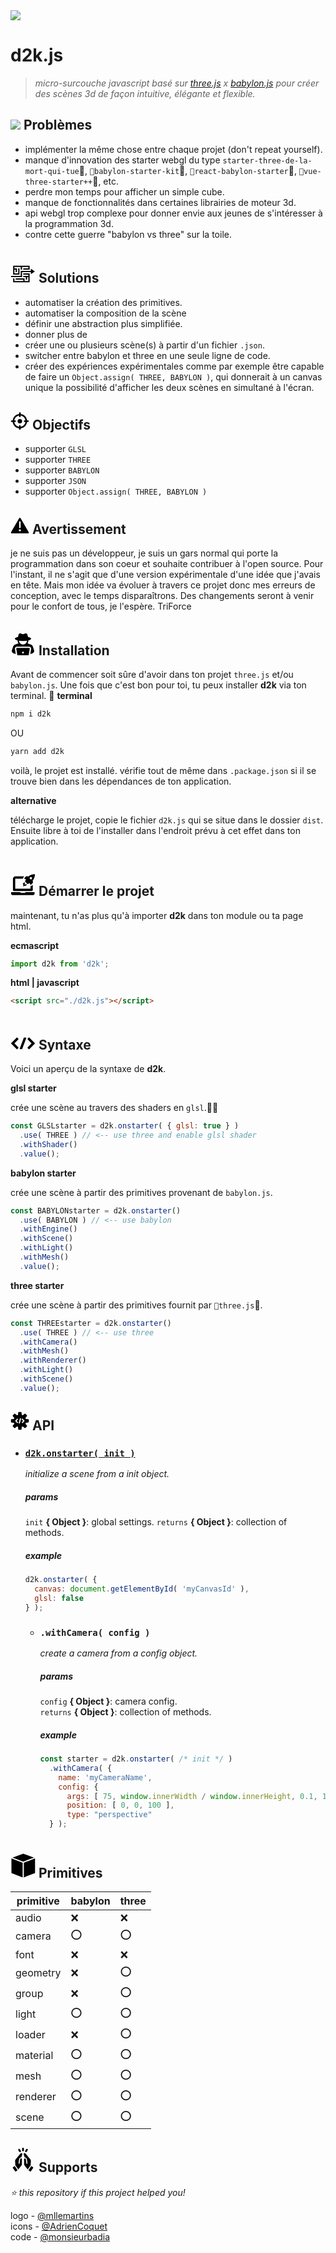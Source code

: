 <img src="../images/d2k-logo-standard.png"/>

# d2k.js <!-- [![NPM Package][npm]][npm-url] [![Build Size][build-size]][build-size-url] [![NPM Downloads][npm-downloads]][npmtrends-url] [![Dev Dependencies][dev-dependencies]][dev-dependencies-url]  -->

> *micro-surcouche javascript basé sur [three.js](https://threejs.org) x [babylon.js](https://www.babylonjs.com) pour créer des scènes 3d de façon intuitive, élégante et flexible.*

## <img src="./icons/icon-problem.svg"/> Problèmes

- implémenter la même chose entre chaque projet (don't repeat yourself).
- manque d'innovation des starter webgl du type `starter-three-de-la-mort-qui-tue`, `babylon-starter-kit`, `react-babylon-starter`, `vue-three-starter++`, etc.
- perdre mon temps pour afficher un simple cube.
- manque de fonctionnalités dans certaines librairies de moteur 3d.
- api webgl trop complexe pour donner envie aux jeunes de s'intéresser à la programmation 3d.
- contre cette guerre "babylon vs three" sur la toile.

## <svg xmlns="http://www.w3.org/2000/svg" width="40" x="0px" y="0px" viewBox="0 -15 100 100"><polygon points="35.9,27.2 30.9,27.2 30.9,47.5 15.7,47.5 15.7,32.3 20.7,32.3 20.7,42.4 25.8,42.4 25.8,27.2 15.7,27.2 15.7,22.1 41,22.1 41,32.3 46.1,32.3 46.1,22.1 71.4,22.1 71.4,27.2 51.1,27.2 51.1,32.3 76.5,32.3 76.5,17.1 10.6,17.1 10.6,52.5 35.9,52.5"/><polygon points="51.1,52.5 71.4,52.5 71.4,57.6 51.1,57.6 51.1,62.7 61.3,62.7 61.3,72.8 66.3,72.8 66.3,62.7 71.4,62.7 71.4,77.9 56.2,77.9 56.2,67.7 20.7,67.7 20.7,72.8 51.1,72.8 51.1,77.9 15.7,77.9 15.7,67.7 10.6,67.7 10.6,82.9 76.5,82.9 76.5,47.5 51.1,47.5"/><polygon points="97.5,39.9 81.5,28.9 81.5,37.4 41,37.4 41,57.6 2.5,57.6 2.5,62.7 46.1,62.7 46.1,42.4 81.5,42.4 81.5,50.9"/></svg> Solutions

- automatiser la création des primitives.
- automatiser la composition de la scène
- définir une abstraction plus simplifiée.
- donner plus de
- créer une ou plusieurs scène(s) à partir d'un fichier `.json`.
- switcher entre babylon et three en une seule ligne de code.
- créer des expériences expérimentales comme par exemple être capable de faire un `Object.assign( THREE, BABYLON )`, qui donnerait à un canvas unique la possibilité d'afficher les deux scènes en simultané à l'écran.

## <svg xmlns="http://www.w3.org/2000/svg" version="1.1" x="0px" y="0px" width="30" viewBox="0 -5 100 100"><circle cx="50" cy="50" r="12"/><path d="M93.3,45.8h-4.9c-2-17.9-16.2-32.2-34.1-34.1V6.7c0-2.3-1.9-4.2-4.2-4.2c-2.3,0-4.2,1.9-4.2,4.2v4.9 c-17.9,2-32.2,16.2-34.1,34.1H6.7c-2.3,0-4.2,1.9-4.2,4.2c0,2.3,1.9,4.2,4.2,4.2h4.9c2,17.9,16.2,32.2,34.1,34.1v4.9 c0,2.3,1.9,4.2,4.2,4.2c2.3,0,4.2-1.9,4.2-4.2v-4.9c17.9-2,32.2-16.2,34.1-34.1h4.9c2.3,0,4.2-1.9,4.2-4.2 C97.5,47.7,95.6,45.8,93.3,45.8z M54.2,79.8v-4.3c0-2.3-1.9-4.2-4.2-4.2c-2.3,0-4.2,1.9-4.2,4.2v4.3 c-13.2-1.9-23.7-12.3-25.6-25.6h4.3c2.3,0,4.2-1.9,4.2-4.2c0-2.3-1.9-4.2-4.2-4.2h-4.3c1.9-13.2,12.3-23.7,25.6-25.6v4.3 c0,2.3,1.9,4.2,4.2,4.2c2.3,0,4.2-1.9,4.2-4.2v-4.3c13.2,1.9,23.7,12.3,25.6,25.6h-4.3c-2.3,0-4.2,1.9-4.2,4.2 c0,2.3,1.9,4.2,4.2,4.2h4.3C77.9,67.5,67.5,77.9,54.2,79.8z"/></svg> Objectifs

- supporter `GLSL`
- supporter `THREE`
- supporter `BABYLON` 
- supporter `JSON`
- supporter `Object.assign( THREE, BABYLON )`

## <svg xmlns="http://www.w3.org/2000/svg" version="1.1" x="0px" y="0px" width="30" viewBox="0 -5 100 100"><path d="M96.9,85L53.8,10.6c-1.7-2.9-5.8-2.9-7.5,0L3.1,85c-1.7,2.9,0.4,6.5,3.8,6.5h86.3C96.5,91.6,98.6,87.9,96.9,85z M46,31.3 c0-2.2,1.8-4,4-4s4,1.8,4,4v28.5c0,2.2-1.8,4-4,4s-4-1.8-4-4V31.3z M50,81.2c-3.2,0-5.8-2.6-5.8-5.8c0-3.2,2.6-5.8,5.8-5.8 s5.8,2.6,5.8,5.8C55.8,78.6,53.2,81.2,50,81.2z"/></svg> Avertissement

je ne suis pas un développeur, je suis un gars normal qui porte la programmation dans son coeur et souhaite contribuer à l'open source. Pour l'instant, il ne s'agit que d'une version expérimentale d'une idée que j'avais en tête. Mais mon idée va évoluer à travers ce projet donc mes erreurs de conception, avec le temps disparaîtrons. Des changements seront à venir pour le confort de tous, je l'espère. TriForce

## <svg xmlns="http://www.w3.org/2000/svg" x="0px" y="0px" width="40" viewBox="0 -10 100 100"><path d="M94.3,69.4l-4.7-14c-1.4-4.2-4.7-7.4-8.9-8.8l-12.5-4c2.1-3.3,3.4-7.3,3.4-11.5c0-0.1,0-0.1,0-0.2 c6.8-1.7,11.1-4.1,11.1-6.9c0-2.9-5-5.5-12.7-7.2l-2.5-9.9c-0.8-3.3-4.3-5.2-7.4-4.1l-8.3,2.7c-1.2,0.4-2.5,0.4-3.6,0l-8.3-2.7 c-3.2-1.1-6.6,0.9-7.4,4.1L30,16.8c-7.7,1.7-12.7,4.3-12.7,7.2c0,2.7,4.3,5.2,11.1,6.9c0,0.1,0,0.1,0,0.2c0,4.3,1.3,8.2,3.4,11.5 l-12.5,4c-4.2,1.4-7.5,4.6-8.9,8.8l-4.7,14c-2,5.9,1.5,12.3,7.7,13.6l7.7,1.7l-3.3-19.4c-0.4-2.5,0.3-5,1.9-6.9 c1.6-1.9,4-3,6.5-3h47.9c2.5,0,4.9,1.1,6.5,3c1.6,1.9,2.3,4.4,1.9,6.9L79,84.8l7.7-1.7C92.8,81.7,96.3,75.3,94.3,69.4z M50,47.1 c-8.6,0-15.6-6.7-16-15.1c4.7,0.8,10.2,1.2,16,1.2c5.8,0,11.3-0.4,16-1.2C65.6,40.4,58.6,47.1,50,47.1z"/><path d="M73.9,60.9H26.1c-1.9,0-3.3,1.7-3,3.5L28.2,95c0.2,1.5,1.5,2.5,3,2.5h37.6c1.5,0,2.7-1.1,3-2.5l5.1-30.5 C77.2,62.6,75.8,60.9,73.9,60.9z M50,82.9c-2.1,0-3.7-1.7-3.7-3.7c0-2.1,1.7-3.7,3.7-3.7c2.1,0,3.7,1.7,3.7,3.7 C53.7,81.3,52.1,82.9,50,82.9z"/></svg> Installation

Avant de commencer soit sûre d'avoir dans ton projet `three.js` et/ou `babylon.js`. Une fois que c'est bon pour toi, tu peux installer **d2k** via ton terminal.

**terminal**

```sh
npm i d2k
```

OU

```sh
yarn add d2k
```

voilà, le projet est installé. vérifie tout de même dans `.package.json` si il se trouve bien dans les dépendances de ton application.

**alternative**

télécharge le projet, copie le fichier `d2k.js` qui se situe dans le dossier `dist`. Ensuite libre à toi de l'installer dans l'endroit prévu à cet effet dans ton application.

## <svg xmlns="http://www.w3.org/2000/svg" width="40" version="1.1" x="0px" y="0px" viewBox="0 -30 100 125" x="0" y="0"><path d="M95.7,79.9H59.4c-0.2,0-0.4,0.2-0.4,0.4v1.4c0,0.9-0.7,1.6-1.6,1.6H41.6c-0.9,0-1.7-0.8-1.7-1.7v-1.4 c0-0.2-0.2-0.4-0.4-0.4H3.1c-0.3,0-0.6,0.3-0.6,0.6v6c0,2.9,2.3,5.2,5.2,5.2h83.4c2.9,0,5.2-2.3,5.2-5.2v-6 C96.3,80.2,96,79.9,95.7,79.9z"/><path d="M14.3,75.6h70.2c2.5,0,4.6-2,4.6-4.6V50.4l-4.4,3.8c-1.2,1-2.7,1.5-4.2,1.5c-0.2,0-0.3,0-0.5,0v10.7H18.9V27.1 c0-0.5,0.4-0.9,0.9-0.9h30.3c-0.2-1.8,0.3-3.7,1.5-5.1l3.4-4H19.8c-5.5,0-10,4.5-10,10V71C9.7,73.5,11.8,75.6,14.3,75.6z"/><path d="M56.1,26.8l6,2.2c-1.7,2.7-2.8,5.1-3.5,6.6c-0.5,1.1-0.3,2.3,0.6,3.1l8,8c0.8,0.8,2.1,1,3.1,0.6c1.5-0.7,3.8-1.8,6.6-3.5 l2.2,6c0.4,1,1.6,1.3,2.4,0.6l5.6-4.8c2.4-2.1,3.3-5.4,2.2-8.5l-1-2.7c7.6-8.6,9.5-20.9,9.3-24.6c0-0.4-0.2-0.8-0.4-1 c-0.3-0.3-0.6-0.4-1-0.4C92.3,8.1,80,10,71.4,17.6l-2.7-1c-3-1.1-6.4-0.2-8.5,2.2l-4.8,5.6C54.8,25.2,55.1,26.4,56.1,26.8z M78.2,20.9c1.8-1.8,4.8-1.8,6.6,0c1.8,1.8,1.8,4.8,0,6.6c-1.8,1.8-4.8,1.8-6.6,0C76.4,25.7,76.4,22.8,78.2,20.9z"/><path d="M50.9,56.2c0.1,0.8,1,1.1,1.6,0.6c1.9-1.5,4.4-1.7,7-2.2c1.9-0.4,5-2.1,5.7-4.9c-0.2-0.2-0.4-0.3-0.6-0.5l-1.9-1.9 c-0.5,0.8-1.5,1.3-2.1,1.4c-1.1,0.2-2.2,0.3-3,1c-0.3,0.2-0.6,0.1-0.7-0.3c-0.2-1,0.1-2,0.5-2.7c-0.2,0-0.4,0-0.5,0.1 c-0.4,0.2-0.7-0.1-0.6-0.5c0.3-1.1,1-2.6,2.2-3.3l-1.9-1.9c-0.1-0.1-0.2-0.2-0.3-0.4c-3.7,0.8-6.1,5.2-6.9,8.2 c-0.2,0.9,0.7,1.5,1.5,1.1c0.4-0.2,0.8-0.3,1.3-0.3C51.2,51.4,50.5,53.9,50.9,56.2z"/></svg> Démarrer le projet

maintenant, tu n'as plus qu'à importer **d2k** dans ton module ou ta page html.

**ecmascript**

```js
import d2k from 'd2k';
```

**html | javascript**

```html
<script src="./d2k.js"></script>
```

## <svg xmlns="http://www.w3.org/2000/svg" x="0px" y="0px" width="40" viewBox="0 -25 100 100"><path d="M62.9,29.2L47,71.9c-0.2,0.6-0.8,1-1.5,1h-7c-1.1,0-1.9-1.1-1.5-2.2L53,28.1c0.2-0.6,0.8-1,1.5-1h7 C62.6,27.1,63.3,28.2,62.9,29.2z"/><path d="M24.8,73L3,51.1c-0.6-0.6-0.6-1.7,0-2.3L24.8,27c0.6-0.6,1.6-0.6,2.3,0l4.6,4.6c0.6,0.6,0.6,1.6,0,2.3L15.6,50l16.1,16.1 c0.6,0.6,0.6,1.6,0,2.3L27.1,73C26.5,73.6,25.5,73.6,24.8,73z"/><path d="M72.9,73l-4.6-4.6c-0.6-0.6-0.6-1.6,0-2.3L84.4,50L68.3,33.9c-0.6-0.6-0.6-1.6,0-2.3l4.6-4.6c0.6-0.6,1.6-0.6,2.3,0 L97,48.9c0.6,0.6,0.6,1.7,0,2.3L75.2,73C74.5,73.6,73.5,73.6,72.9,73z"/></svg> Syntaxe

Voici un aperçu de la syntaxe de **d2k**.

**glsl starter**

crée une scène au travers des shaders en `glsl`.

```js
const GLSLstarter = d2k.onstarter( { glsl: true } )
  .use( THREE ) // <-- use three and enable glsl shader
  .withShader()
  .value();
```

**babylon starter**

crée une scène à partir des primitives provenant de `babylon.js`.

```js
const BABYLONstarter = d2k.onstarter()
  .use( BABYLON ) // <-- use babylon
  .withEngine()
  .withScene()
  .withLight()
  .withMesh()
  .value();
```

**three starter**

crée une scène à partir des primitives fournit par `three.js`.
```js
const THREEstarter = d2k.onstarter()
  .use( THREE ) // <-- use three
  .withCamera()
  .withMesh()
  .withRenderer()
  .withLight()
  .withScene()
  .value();
```

## <svg xmlns="http://www.w3.org/2000/svg" x="0px" y="0px" width="30" viewBox="0 0 100 100"><path d="M94.2,41.2L82.3,40c-0.4,0-0.8-0.3-0.9-0.7c-0.5-1.3-1-2.6-1.6-3.9c-0.2-0.4-0.1-0.8,0.1-1.2l7.5-9.2 c1.2-1.5,1.1-3.6-0.3-5L80,12.8c-1.3-1.3-3.5-1.5-5-0.3l-9.2,7.5c-0.3,0.3-0.8,0.3-1.2,0.1c-1.3-0.6-2.5-1.2-3.9-1.6 c-0.4-0.1-0.7-0.5-0.7-0.9L58.8,5.8c-0.2-1.9-1.8-3.3-3.7-3.3H44.9c-1.9,0-3.5,1.4-3.7,3.3L40,17.7c0,0.4-0.3,0.8-0.7,0.9 c-1.3,0.5-2.6,1-3.9,1.6c-0.4,0.2-0.8,0.1-1.2-0.1L25,12.6c-1.5-1.2-3.6-1.1-5,0.3L12.8,20c-1.3,1.3-1.5,3.5-0.3,5l7.5,9.2 c0.3,0.3,0.3,0.8,0.1,1.2c-0.6,1.3-1.2,2.5-1.6,3.9c-0.1,0.4-0.5,0.7-0.9,0.7L5.8,41.2c-1.9,0.2-3.3,1.8-3.3,3.7v10.2 c0,1.9,1.4,3.5,3.3,3.7L17.7,60c0.4,0,0.8,0.3,0.9,0.7c0.5,1.3,1,2.6,1.6,3.9c0.2,0.4,0.1,0.8-0.1,1.2L12.6,75 c-1.2,1.5-1.1,3.6,0.3,5l7.2,7.2c1.3,1.3,3.5,1.5,5,0.3l9.2-7.5c0.3-0.3,0.8-0.3,1.2-0.1c1.3,0.6,2.5,1.2,3.9,1.6 c0.4,0.1,0.7,0.5,0.7,0.9l1.2,11.8c0.2,1.9,1.8,3.3,3.7,3.3h10.2c1.9,0,3.5-1.4,3.7-3.3L60,82.3c0-0.4,0.3-0.8,0.7-0.9 c1.3-0.5,2.6-1,3.9-1.6c0.4-0.2,0.8-0.1,1.2,0.1l9.2,7.5c1.5,1.2,3.6,1.1,5-0.3l7.2-7.2c1.3-1.3,1.5-3.5,0.3-5l-7.5-9.2 c-0.3-0.3-0.3-0.8-0.1-1.2c0.6-1.3,1.2-2.5,1.6-3.9c0.1-0.4,0.5-0.7,0.9-0.7l11.8-1.2c1.9-0.2,3.3-1.8,3.3-3.7V44.9 C97.5,43,96.1,41.4,94.2,41.2z M39.8,57.6c0.6,0.6,0.5,1.5-0.1,2.1l-2.2,2.1c-0.3,0.3-0.6,0.4-1,0.4c0,0,0,0,0,0 c-0.4,0-0.8-0.2-1-0.5L25.3,51c-0.5-0.6-0.5-1.5,0-2l10.1-10.7c0.3-0.3,0.6-0.5,1-0.5c0,0,0,0,0,0c0.4,0,0.7,0.1,1,0.4l2.2,2.1 c0.6,0.6,0.6,1.5,0.1,2.1L32.6,50L39.8,57.6z M56,38.8l-6.1,24c-0.1,0.4-0.3,0.7-0.7,0.9c-0.2,0.1-0.5,0.2-0.8,0.2 c-0.1,0-0.2,0-0.4,0l-3-0.8c-0.4-0.1-0.7-0.3-0.9-0.7C44,62,43.9,61.6,44,61.2l6.1-24c0.1-0.4,0.3-0.7,0.7-0.9s0.8-0.3,1.1-0.2 l3,0.8C55.7,37.1,56.2,38,56,38.8z M74.7,51L64.6,61.7c-0.3,0.3-0.6,0.5-1,0.5c0,0,0,0,0,0c-0.4,0-0.7-0.1-1-0.4l-2.2-2.1 c-0.3-0.3-0.5-0.6-0.5-1c0-0.4,0.1-0.8,0.4-1.1l7.1-7.6l-7.1-7.6c-0.3-0.3-0.4-0.7-0.4-1.1c0-0.4,0.2-0.8,0.5-1l2.2-2.1 c0.6-0.6,1.5-0.5,2.1,0.1L74.7,49C75.3,49.5,75.3,50.4,74.7,51z"/></svg> API

- ### <a name="onstarter"></a>[`d2k.onstarter( init )`](https://github.com/monsieurbadia/d2k.js/blob/master/src/starter/starter.js)

  *initialize a scene from a init object.*

  ##### params

  `init` **{ Object }**: global settings.
  `returns` **{ Object }**: collection of methods. 

  ##### example

  ```js
  d2k.onstarter( {
    canvas: document.getElementById( 'myCanvasId' ),
    glsl: false
  } );
  ```

  - ### `.withCamera( config )`

    *create a camera from a config object.*

    ##### params

    `config` **{ Object }**: camera config.  
    `returns` **{ Object }**: collection of methods. 

    ##### example

    ```js
    const starter = d2k.onstarter( /* init */ )
      .withCamera( {
        name: 'myCameraName',
        config: {
          args: [ 75, window.innerWidth / window.innerHeight, 0.1, 1000 ],
          position: [ 0, 0, 100 ],
          type: "perspective"
      } );
    ```

## <svg version="1.1" x="0px" y="0px" width="40" viewBox="-950 930 100 120"><g><polygon points="-896.6,989.8 -896.6,1048.5 -851.8,1031.2 -851.8,972.6"/><polygon points="-946.2,1031.2 -901.4,1048.5 -901.4,989.8 -946.2,972.6"/><polygon points="-899,953.5 -941.8,969.2 -899,985.6 -856.2,969.2"/></g></svg> Primitives

primitive         | babylon | three    |
------------------|---------|----------|
audio             | ❌      | ❌       |
camera            | ⭕      | ⭕       |
font              | ❌      | ❌       |
geometry          | ❌      | ⭕       |
group             | ❌      | ⭕       |
light             | ⭕      | ⭕       |
loader            | ❌      | ⭕       |
material          | ⭕      | ⭕       |
mesh              | ⭕      | ⭕       |
renderer          | ⭕      | ⭕       |
scene             | ⭕      | ⭕       |

## <svg x="0px" y="0px" width="40" viewBox="0 0 100 100"><path d="M5273.1,2400.1v-2c0-2.8-5-4-9.7-4s-9.7,1.3-9.7,4v2c0,1.8,0.7,3.6,2,4.9l5,4.9c0.3,0.3,0.4,0.6,0.4,1v6.4 c0,0.4,0.2,0.7,0.6,0.8l2.9,0.9c0.5,0.1,1-0.2,1-0.8v-7.2c0-0.4,0.2-0.7,0.4-1l5.1-5C5272.4,2403.7,5273.1,2401.9,5273.1,2400.1z M5263.4,2400c-4.8,0-7.4-1.3-7.5-1.8v0c0.1-0.5,2.7-1.8,7.5-1.8c4.8,0,7.3,1.3,7.5,1.8C5270.7,2398.7,5268.2,2400,5263.4,2400z"/><path d="M5268.4,2410.3c-0.6,0-1,0.4-1,1c0,0.6,0.4,1,1,1h4.3c0.6,0,1-0.4,1-1c0-0.6-0.4-1-1-1H5268.4z"/><path d="M5272.7,2413.7h-4.3c-0.6,0-1,0.4-1,1c0,0.6,0.4,1,1,1h4.3c0.6,0,1-0.4,1-1C5273.7,2414.1,5273.3,2413.7,5272.7,2413.7z"/><path d="M5272.7,2417h-4.3c-0.6,0-1,0.4-1,1c0,0.6,0.4,1,1,1h4.3c0.6,0,1-0.4,1-1C5273.7,2417.5,5273.3,2417,5272.7,2417z"/><path d="M53.7,13.1V6.2c0-2.1-1.7-3.7-3.7-3.7c-2.1,0-3.7,1.7-3.7,3.7v6.9c0,2.1,1.7,3.7,3.7,3.7C52.1,16.9,53.7,15.2,53.7,13.1z"/><path d="M34.7,18.2c0.7,1.2,1.9,1.9,3.2,1.9c0.7,0,1.3-0.2,1.9-0.5c1.8-1,2.4-3.3,1.4-5.1l-3.4-6c-1-1.8-3.3-2.4-5.1-1.4 c-0.9,0.5-1.5,1.3-1.7,2.3c-0.3,1-0.1,2,0.4,2.8L34.7,18.2z"/><path d="M60.2,19.6c0.6,0.3,1.2,0.5,1.9,0.5c1.3,0,2.6-0.7,3.2-1.9l3.4-6c0.5-0.9,0.6-1.9,0.4-2.8c-0.3-1-0.9-1.8-1.7-2.3 c-1.8-1-4.1-0.4-5.1,1.4l-3.4,6C57.8,16.2,58.4,18.5,60.2,19.6z"/><path d="M9.7,80.9c-0.8,0.5-1,1.6-0.4,2.4l9.4,13.5c0.5,0.8,1.6,1,2.4,0.4l7.2-5L16.9,75.9L9.7,80.9z"/><path d="M43.4,23.8c-1.1,0-2.2,0.5-2.9,1.4l-19.4,23c-1.8,2.2-2.8,5-2.6,7.8l0.9,16.3l11.9,17.1l12.2-15.6 c1.3-1.7,2.1-3.8,2.1-5.9l0.1-19.3c0-0.9-0.4-1.8-1-2.4c-0.7-0.6-1.5-1-2.4-1c-1.6,0-2.9,1.1-3.3,2.6l-0.2,0.8 c-1,4.1-1.7,8.4-2.1,12.6l-0.3,3.7c-0.1,1.1-1.1,2-2.2,1.9c-1.1-0.1-2-1.1-1.9-2.2l0.3-3.7c0.3-4.5,1.1-9,2.2-13.3l0.2-0.8 c0.8-3.3,3.8-5.6,7.2-5.7c0.3,0,0.6,0,0.9,0l4.2-11.9c0.5-1.4,0.2-3-0.9-4.1C45.6,24.2,44.6,23.8,43.4,23.8z"/><path d="M90.3,80.9l-7.2-5L71.8,92.2l7.2,5c0.8,0.5,1.8,0.3,2.4-0.4l9.4-13.5C91.3,82.5,91.1,81.4,90.3,80.9z"/><path d="M81.5,56.1c0.2-2.9-0.8-5.6-2.6-7.8l-19.4-23c-0.7-0.9-1.8-1.4-2.9-1.4c-1.1,0-2.2,0.4-3,1.2c-1.1,1.1-1.4,2.7-0.9,4.1 l4.2,11.9c0.3,0,0.6,0,0.9,0c3.4,0,6.4,2.4,7.2,5.7l0.2,0.8c1.1,4.4,1.8,8.8,2.2,13.3l0.3,3.7c0.1,1.1-0.8,2.1-1.9,2.2 c-1.1,0.1-2.1-0.8-2.2-1.9l-0.3-3.7c-0.3-4.2-1-8.5-2.1-12.6L61,47.7c-0.4-1.5-1.7-2.6-3.3-2.6c-0.9,0-1.8,0.3-2.4,1 c-0.6,0.6-1,1.5-1,2.4l0.1,19.3c0,2.1,0.7,4.3,2.1,5.9l12.2,15.6l11.9-17.1L81.5,56.1z"/></svg> Supports

*⭐️ this repository if this project helped you!*  

logo - [@mllemartins](https://twitter.com/mllemartins)    
icons - [@AdrienCoquet](https://twitter.com/AdrienCoquet)   
code - [@monsieurbadia](https://twitter.com/monsieurbadia)    

[npm]: https://img.shields.io/npm/v/d2k
[npm-url]: https://www.npmjs.com/package/d2k
[build-size]: https://badgen.net/bundlephobia/minzip/d2k
[build-size-url]: https://bundlephobia.com/result?p=d2k
[npm-downloads]: https://img.shields.io/npm/dw/d2k
[npmtrends-url]: https://www.npmtrends.com/d2k
[dev-dependencies]: https://img.shields.io/david/dev/monsieurbadia/d2k.js
[dev-dependencies-url]: https://david-dm.org/monsieurbadia/d2k.js#info=devDependencies
